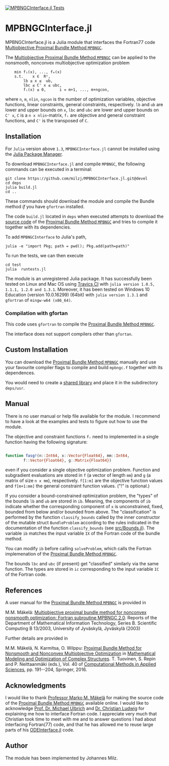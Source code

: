 [![MPBNGCInterface.jl Tests](https://github.com/milzj/MPBNGCInterface.jl/actions/workflows/test.yml/badge.svg)](https://github.com/milzj/MPBNGCInterface.jl/actions)

# MPBNGCInterface.jl

MPBNGCInterface.jl is a Julia module that interfaces
the Fortran77 code 
[Multiobjective Proximal Bundle Method `MPBNGC`](http://napsu.karmitsa.fi/proxbundle/).


The [Multiobjective Proximal Bundle Method `MPBNGC`](http://napsu.karmitsa.fi/proxbundle/)
can be applied to the nonsmooth, nonconvex multiobjective optimization problem
   
		min f₁(x), ..., fₘ(x) 
		s.t. 	x ∈  Rⁿ, 
		 	lb ≤ x ≤  ub,
			lbc ≤ C' x ≤ ubc, 
			fᵢ(x) ≤ 0,		i = m+1, ..., m+ngcon,

where 
`n`, `m`, `nlin`, `ngcon` is the number of 
optimization variables, 
objective functions,
linear constraints,
general constraints, respectively.
`lb` and `ub` are lower and upper bounds on `x`,
`lbc` and `ubc` are lower and upper bounds on `C' x`,
`C` is a `n x nlin`-matrix,
`fᵢ` are objective and general constraint functions,
and `C'` is the transposed of `C`.



## Installation

For `Julia` version above `1.3`, `MPBNGCInterface.jl` cannot be installed using the
[Julia Package Manager](https://docs.julialang.org/en/v1/stdlib/Pkg/index.html).

To download `MPBNGCInterface.jl` and compile `MPBNGC`, 
the following commands can be executed in a terminal:

```
git clone https://github.com/milzj/MPBNGCInterface.jl.git@devel
cd deps
julia build.jl
cd ..
```

These commands should download the module and compile
the Bundle method *if* you have `gfortran` installed. 

The code `build.jl` located in `deps`
when executed attempts to download the
[source code](http://napsu.karmitsa.fi/proxbundle/pb/mpbngc.tar.gz)
of the 
[Proximal Bundle Method `MPBNGC`](http://napsu.karmitsa.fi/proxbundle/)
and tries to compile it together with its dependencies.

To add `MPBNGCInterface` to Julia's path, 

```
julia -e "import Pkg; path = pwd(); Pkg.add(path=path)"
```

To run the tests, we can then execute
```
cd test
julia  runtests.jl
```


The module is an unregistered Julia package. It has successfully been tested
on Linux and Mac OS using [Travics CI](https://travis-ci.com/)
with `julia version 1.0.5, 1.1.1, 1.2.0 and 1.3.1`.
Moreover, it has been tested on Windows 10 Education (version 10.0.16299) (64bit) with
`julia version 1.3.1` and `gfortran` of `mingw-w64 (x86_64)`.

### Compilation with gfortan

This code uses `gfortran` to compile the 
[Proximal Bundle Method `MPBNGC`](http://napsu.karmitsa.fi/proxbundle/).

The interface does not support compilers other than `gfortan`.

## Custom Installation

You can download the
[Proximal Bundle Method `MPBNGC`](http://napsu.karmitsa.fi/proxbundle/)
manually and use your favourite compiler flags to compile
and build `mpbngc.f` together with its dependences. 

You would need to create a 
[shared library](https://docs.julialang.org/en/v1/manual/calling-c-and-fortran-code/)
and place it in the subdirectory `deps/usr`. 

## Manual

There is no user manual or help file available for the module.
I recommend to have a look at the examples and
tests to figure out how to use the module. 

The objective and constraint functions `fᵢ` need to implemented
in a single function having the following signature: 
	
```julia

function fasg!(n::Int64, x::Vector{Float64}, mm::Int64, 
		f::Vector{Float64}, g::Matrix{Float64})

```
even if you consider a single objective optimization problem. 
Function and subgradient evaluations are stored in 
`f` (a vector of length `mm`) and
`g` (a matrix of size `n x mm`), respectively. 
`f[1:m]` are the objective function values and
`f[m+1:mm]` the general constraint function values. 
("!" is optional.)

If you consider a bound-constrained optimization problem,
the "types" of the bounds `lb` and `ub` are stored in `ib`. Meaning, 
the components of `ib` indicate whether the corresponding
component of `x` is unconstrained, fixed, bounded from below and/or
bounded from above. 
The "classification" is performed by the function `classify_bounds`
called by the inner constructor
of the mutable struct `BundleProblem` according to
the rules indicated in the documentation of the function `classify_bounds`
(see [src/Bounds.jl](./src/Bounds.jl)). The variable `ib` matches 
the input variable `IX` of the Fortran code of the bundle method.

You can modify `ib` before calling `solveProblem`, which
calls the Fortran implemenation of the 
[Proximal Bundle Method `MPBNGC`](http://napsu.karmitsa.fi/proxbundle/). 

The bounds `lbc` and `ubc` (if present) get "classified" similarly
via the same function. The types are stored in `ic` corresponding to 
the input variable `IC` of the Fortran code. 

## References 

A user manual for the 
[Proximal Bundle Method `MPBNGC`](http://napsu.karmitsa.fi/proxbundle/)
is provided in

M.M. Mäkelä: [Multiobjective proximal bundle method for
nonconvex nonsmooth optimization: Fortran
subroutine MPBNGC 2.0](http://napsu.karmitsa.fi/publications/pbncgc_report.pdf). 
Reports of the Department of
Mathematical Information Technology, Series
B. Scientific Computing B 13/2003, University of Jyväskylä, Jyväskylä (2003)
 
Further details are provided in 

M.M. Mäkelä, N. Karmitsa, O. Wilppu: [Proximal Bundle Method for Nonsmooth
and Nonconvex Multiobjective Optimization](http://napsu.karmitsa.fi/publications/pbm.pdf)
in [Mathematical Modeling and Optimization of Complex Structures](http://link.springer.com/book/10.1007/978-3-319-23564-6). 
T. Tuovinen, S. Repin and P. Neittaanmäki (eds.), 
Vol. 40 of 
[Computational Methods in Applied Sciences](https://link.springer.com/bookseries/6899), 
pp. 191--204, Springer, 2016.

## Acknowledgments

I would like to thank [Professor Marko M. Mäkelä](https://www.utu.fi/en/people/marko-makela)
for making the source code of the
[Proximal Bundle Method `MPBNGC`](http://napsu.karmitsa.fi/proxbundle/)
available online. I would like to acknowledge
[Prof. Dr. Michael Ulbrich](https://www-m1.ma.tum.de/bin/view/Lehrstuhl/MichaelUlbrich)
and [Dr. Christian Ludwig](https://github.com/luchr)
for explaining me how to interface Fortran code. 
I appreciate very much that Christian took time to meet with me and to answer questions
I had about interfacing Fortran(77) code, and that he has allowed me to reuse 
large parts of his [ODEInterface.jl](https://github.com/luchr/ODEInterface.jl) code. 

## Author

The module has been implemented by Johannes Milz.
